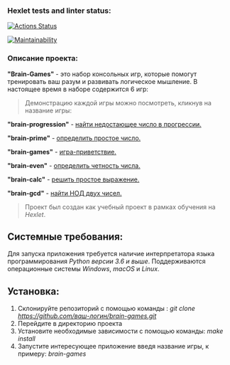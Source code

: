 ### Hexlet tests and linter status:

[![Actions Status](https://github.com/S0ldierBoy/frontend-project-44/workflows/hexlet-check/badge.svg)](https://github.com/S0ldierBoy/frontend-project-44/actions)

[![Maintainability](https://api.codeclimate.com/v1/badges/5d63266a53cfcd408a3b/maintainability)](https://codeclimate.com/github/S0ldierBoy/frontend-project-44/maintainability)

### Описание проекта:

**"Brain-Games"** - это набор консольных игр, которые помогут тренировать ваш разум и развивать логическое мышление. В настоящее время в наборе содержится 6 игр:

> Демонстрацию каждой игры можно посмотреть, кликнув на название игры:

**"brain-progression"** - [найти недостающее число в прогрессии.](https://asciinema.org/a/GIyGcf0VFm4Bj4Nhls2EVhPPA)

**"brain-prime"** - [определить простое число.](https://asciinema.org/a/mQyYgIW0aljIP2uzYvF0zwtpo)

**"brain-games"** - [игра-приветствие.](https://asciinema.org/a/r0q5GdySC7bF6lERnv0FqHh1a)

**"brain-even"** - [определить четность числа.](https://asciinema.org/a/Zf7rOiT3UitPcaP4rNXcMRZx7)

**"brain-calc"** - [решить простое выражение.](https://asciinema.org/a/KjhtkBVZIIGPesWNJ3Djj7EMH)

**"brain-gcd"** - [найти НОД двух чисел.](https://asciinema.org/a/kqU5HLvH1ErbN47GQOH1cZkdZ)

> Проект был создан как учебный проект в рамках обучения на _Hexlet_.

## Системные требования:

Для запуска приложения требуется наличие интерпретатора языка программирования _Python версии 3.6 и выше_. Поддерживаются операционные системы _Windows_, _macOS_ и _Linux_.

## Установка:

1. Склонируйте репозиторий с помощью команды : _git clone https://github.com/ваш-логин/brain-games.git_
2. Перейдите в директорию проекта
3. Установите необходимые зависимости с помощью команды: _make install_
4. Запустите интересующее приложение введя название игры, к примеру: _brain-games_
